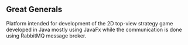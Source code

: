 ## Great Generals

Platform intended for development of the 2D top-view strategy game developed in Java mostly using JavaFx while the communication is done using RabbitMQ message broker.
